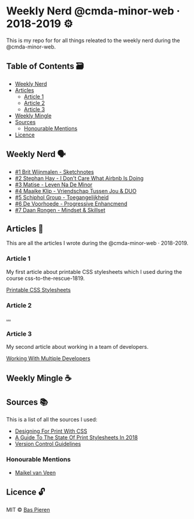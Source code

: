 # Weekly Nerd @cmda-minor-web · 2018-2019 ⚙️

This is my repo for for all things releated to the weekly nerd during the @cmda-minor-web.

## Table of Contents 🗃
* [Weekly Nerd](#weekly-nerd-)
* [Articles](#articles-)
  * [Article 1](#article-1)
  * [Article 2](#article-2)
  * [Article 3](#article-3)
* [Weekly Mingle](#weekly-mingle-)
* [Sources](#sources-)
  * [Honourable Mentions](#honourable-mentions)
* [Licence](#licence-)

## Weekly Nerd 🗣

* [#1 Brit Wijnmalen - Sketchnotes](./weekly-nerd/weekly-nerd-1.md)
* [#2 Stephan Hay - I Don't Care What Airbnb Is Doing](./weekly-nerd/weekly-nerd-2.md)
* [#3 Matise - Leven Na De Minor](./weekly-nerd/weekly-nerd-3.md)
* [#4 Maaike Klip - Vriendschap Tussen Jou & DUO](./weekly-nerd/weekly-nerd-4.md)
* [#5 Schiphol Group - Toegangelijkheid](./weekly-nerd/weekly-nerd-5.md)
* [#6 De Voorhoede - Progressive Enhancmend](./weekly-nerd/weekly-nerd-6.md)
* [#7 Daan Rongen - Mindset & Skillset](./weekly-nerd/weekly-nerd-7.md)

## Articles 📖
This are all the articles I wrote during the @cmda-minor-web · 2018-2019.

### Article 1
My first article about printable CSS stylesheets which I used during the course css-to-the-rescue-1819.

[Printable CSS Stylesheets](./articles/article-1.md)

### Article 2

[...](./articles/article-2.md)

### Article 3
My second article about working in a team of developers.

[Working With Multiple Developers](./articles/article-3.md)

## Weekly Mingle ☕️

## Sources 📚
This is a list of all the sources I used:

  * [Designing For Print With CSS](https://www.smashingmagazine.com/2015/01/designing-for-print-with-css/)
  * [A Guide To The State Of Print Stylesheets In 2018](https://www.smashingmagazine.com/2018/05/print-stylesheets-in-2018/)
  * [Version Control Guidelines](https://github.com/Maikxx/360-wallscope/blob/master/docs/guidelines/VERSION_CONTROL.md)

### Honourable Mentions

  * [Maikel van Veen](https://github.com/Maikxx)

## Licence 🔓
MIT © [Bas Pieren](https://github.com/BasPieren)
